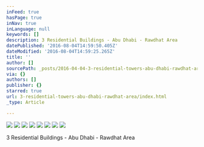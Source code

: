 ```yaml
---
inFeed: true
hasPage: true
inNav: true
inLanguage: null
keywords: []
description: 3 Residential Buildings - Abu Dhabi - Rawdhat Area
datePublished: '2016-08-04T14:59:50.405Z'
dateModified: '2016-08-04T14:59:25.265Z'
title: ''
author: []
sourcePath: _posts/2016-04-04-3-residential-towers-abu-dhabi-rawdhat-area.md
via: {}
authors: []
publisher: {}
starred: true
url: 3-residential-towers-abu-dhabi-rawdhat-area/index.html
_type: Article

---
```

![](https://the-grid-user-content.s3-us-west-2.amazonaws.com/1d6ef53a-5364-41e0-a717-d6b8d94bf644.jpg)
![](https://the-grid-user-content.s3-us-west-2.amazonaws.com/35f6fbb0-b980-4b4e-a895-40f191239d29.jpg)
![](https://the-grid-user-content.s3-us-west-2.amazonaws.com/449980d0-9264-49e2-897d-55fdf2f6fa74.jpg)
![](https://the-grid-user-content.s3-us-west-2.amazonaws.com/21a4b7c1-3115-4ab8-a382-92d09f336842.jpg)
![](https://the-grid-user-content.s3-us-west-2.amazonaws.com/a815a4d3-13ec-4e63-abb7-a0cc81cea4f5.jpg)
![](https://the-grid-user-content.s3-us-west-2.amazonaws.com/ef48e054-76c2-4b07-a091-4cc094a86efa.jpg)
![](https://the-grid-user-content.s3-us-west-2.amazonaws.com/8a522dbc-4a5c-4b7c-a871-50ee8a36e74e.jpg)
![](https://the-grid-user-content.s3-us-west-2.amazonaws.com/3f5dc87a-906e-4331-b2e8-524d0633bc89.jpg)

3 Residential Buildings - Abu Dhabi - Rawdhat Area